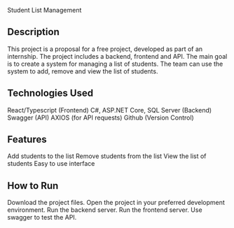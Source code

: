 Student List Management

## Description
This project is a proposal for a free project, developed as part of an internship. The project includes a backend, frontend and API. The main goal is to create a system for managing a list of students. The team can use the system to add, remove and view the list of students.

## Technologies Used
React/Typescript (Frontend)
C#, ASP.NET Core, SQL Server (Backend)
Swagger (API)
AXIOS (for API requests)
Github (Version Control)

## Features
Add students to the list
Remove students from the list
View the list of students
Easy to use interface

## How to Run
Download the project files.
Open the project in your preferred development environment.
Run the backend server.
Run the frontend server.
Use swagger to test the API.
